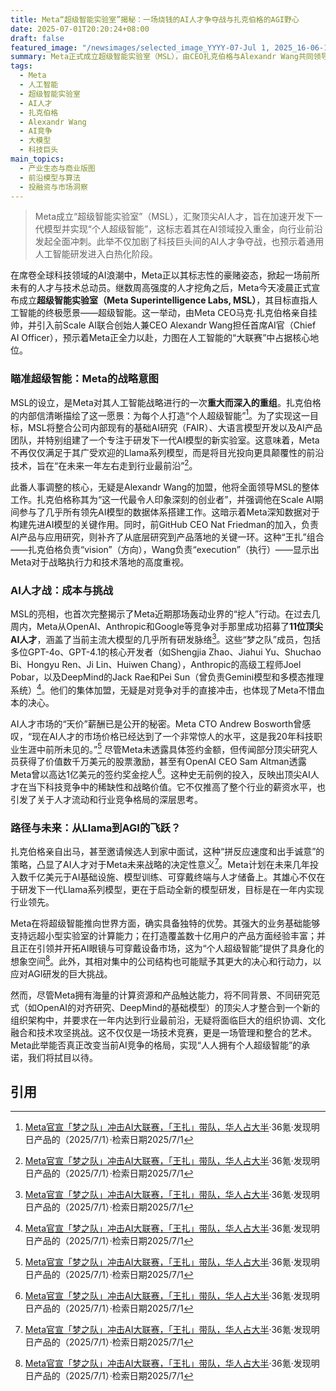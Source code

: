 ```yaml
---
title: Meta“超级智能实验室”揭秘：一场烧钱的AI人才争夺战与扎克伯格的AGI野心
date: 2025-07-01T20:20:24+08:00
draft: false
featured_image: "/newsimages/selected_image_YYYY-07-Jul 1, 2025_16-06-12-594.jpg"
summary: Meta正式成立超级智能实验室（MSL），由CEO扎克伯格与Alexandr Wang共同领导，并成功招募了包括前OpenAI、Anthropic、DeepMind核心成员在内的顶尖AI人才，旨在加速研发下一代模型，实现“个人超级智能”的宏伟愿景。此举不仅体现了Meta在AI领域投入的巨大财力与战略决心，也标志着科技巨头间的AI人才争夺战进入白热化阶段，预示着通用人工智能的研发正加速迈向新阶段。
tags: 
  - Meta
  - 人工智能
  - 超级智能实验室
  - AI人才
  - 扎克伯格
  - Alexandr Wang
  - AI竞争
  - 大模型
  - 科技巨头
main_topics: 
  - 产业生态与商业版图
  - 前沿模型与算法
  - 投融资与市场洞察
---
```


> Meta成立“超级智能实验室”（MSL），汇聚顶尖AI人才，旨在加速开发下一代模型并实现“个人超级智能”，这标志着其在AI领域投入重金，向行业前沿发起全面冲刺。此举不仅加剧了科技巨头间的AI人才争夺战，也预示着通用人工智能研发进入白热化阶段。

在席卷全球科技领域的AI浪潮中，Meta正以其标志性的豪赌姿态，掀起一场前所未有的人才与技术总动员。继数周高强度的人才挖角之后，Meta今天凌晨正式宣布成立**超级智能实验室（Meta Superintelligence Labs, MSL）**，其目标直指人工智能的终极愿景——超级智能。这一举动，由Meta CEO马克·扎克伯格亲自挂帅，并引入前Scale AI联合创始人兼CEO Alexandr Wang担任首席AI官（Chief AI Officer），预示着Meta正全力以赴，力图在人工智能的“大联赛”中占据核心地位。

### 瞄准超级智能：Meta的战略意图

MSL的设立，是Meta对其人工智能战略进行的一次**重大而深入的重组**。扎克伯格的内部信清晰描绘了这一愿景：为每个人打造“个人超级智能”[^1]。为了实现这一目标，MSL将整合公司内部现有的基础AI研究（FAIR）、大语言模型开发以及AI产品团队，并特别组建了一个专注于研发下一代AI模型的新实验室。这意味着，Meta不再仅仅满足于其广受欢迎的Llama系列模型，而是将目光投向更具颠覆性的前沿技术，旨在“在未来一年左右走到行业最前沿”[^1]。

此番人事调整的核心，无疑是Alexandr Wang的加盟，他将全面领导MSL的整体工作。扎克伯格称其为“这一代最令人印象深刻的创业者”，并强调他在Scale AI期间参与了几乎所有领先AI模型的数据体系搭建工作。这暗示着Meta深知数据对于构建先进AI模型的关键作用。同时，前GitHub CEO Nat Friedman的加入，负责AI产品与应用研究，则补齐了从底层研究到产品落地的关键一环。这种“王扎”组合——扎克伯格负责“vision”（方向），Wang负责“execution”（执行）——显示出Meta对于战略执行力和技术落地的高度重视。

### AI人才战：成本与挑战

MSL的亮相，也首次完整揭示了Meta近期那场轰动业界的“挖人”行动。在过去几周内，Meta从OpenAI、Anthropic和Google等竞争对手那里成功招募了**11位顶尖AI人才**，涵盖了当前主流大模型的几乎所有研发脉络[^1]。这些“梦之队”成员，包括多位GPT-4o、GPT-4.1的核心开发者（如Shengjia Zhao、Jiahui Yu、Shuchao Bi、Hongyu Ren、Ji Lin、Huiwen Chang），Anthropic的高级工程师Joel Pobar，以及DeepMind的Jack Rae和Pei Sun（曾负责Gemini模型和多模态推理系统）[^1]。他们的集体加盟，无疑是对竞争对手的直接冲击，也体现了Meta不惜血本的决心。

AI人才市场的“天价”薪酬已是公开的秘密。Meta CTO Andrew Bosworth曾感叹，“现在AI人才的市场价格已经达到了一个非常惊人的水平，这是我20年科技职业生涯中前所未见的。”[^1] 尽管Meta未透露具体签约金额，但传闻部分顶尖研究人员获得了价值数千万美元的股票激励，甚至有OpenAI CEO Sam Altman透露Meta曾以高达1亿美元的签约奖金挖人[^1]。这种史无前例的投入，反映出顶尖AI人才在当下科技竞争中的稀缺性和战略价值。它不仅推高了整个行业的薪资水平，也引发了关于人才流动和行业竞争格局的深层思考。

### 路径与未来：从Llama到AGI的飞跃？

扎克伯格亲自出马，甚至邀请候选人到家中面试，这种“拼反应速度和出手诚意”的策略，凸显了AI人才对于Meta未来战略的决定性意义[^1]。Meta计划在未来几年投入数千亿美元于AI基础设施、模型训练、可穿戴终端与人才储备上。其雄心不仅在于研发下一代Llama系列模型，更在于启动全新的模型研发，目标是在一年内实现行业领先。

Meta在将超级智能推向世界方面，确实具备独特的优势。其强大的业务基础能够支持远超小型实验室的计算能力；在打造覆盖数十亿用户的产品方面经验丰富；并且正在引领并开拓AI眼镜与可穿戴设备市场，这为“个人超级智能”提供了具身化的想象空间[^1]。此外，其相对集中的公司结构也可能赋予其更大的决心和行动力，以应对AGI研发的巨大挑战。

然而，尽管Meta拥有海量的计算资源和产品触达能力，将不同背景、不同研究范式（如OpenAI的对齐研究、DeepMind的基础模型）的顶尖人才整合到一个新的组织架构中，并要求在一年内达到行业最前沿，无疑将面临巨大的组织协调、文化融合和技术攻坚挑战。这不仅仅是一场技术竞赛，更是一场管理和整合的艺术。Meta此举能否真正改变当前AI竞争的格局，实现“人人拥有个人超级智能”的承诺，我们将拭目以待。

## 引用
[^1]: [Meta官宣「梦之队」冲击AI大联赛，「王扎」带队，华人占大半](https://www.36kr.com/p/3360026546046721)·36氪·发现明日产品的（2025/7/1）·检索日期2025/7/1
